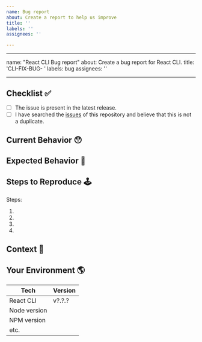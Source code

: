 ```yaml
---
name: Bug report
about: Create a report to help us improve
title: ''
labels: ''
assignees: ''

---
```


---
name: "React CLI Bug report"
about: Create a bug report for React CLI.
title: 'CLI-FIX-BUG- '
labels: bug
assignees: ''

---

<!-- Provide a general summary of the issue in the Title above -->

## Checklist ✅

<!--
  Thank you very much for contributing to Kaizen by creating an issue!
  To avoid duplicate issues we ask you to check off the following list.
-->

<!-- Checked checkbox should look like this: [x] -->

- [ ] The issue is present in the latest release.
- [ ] I have searched the [issues](https://github.com/sigma-force/react-sigma-cli/issues) of this repository and believe that this is not a duplicate.

## Current Behavior 😯

<!-- Describe what happens instead of the expected behavior. -->

## Expected Behavior 🤔

<!-- Describe what should happen. -->

## Steps to Reproduce 🕹

<!-- Enumerate the steps in the app to reproduce the issue -->

Steps:

1.
2.
3.
4.

## Context 🔦

<!--
  What are you trying to accomplish? How has this issue affected you?
  Providing context helps us come up with a solution that is most useful in the real world.
-->

## Your Environment 🌎

<!-- Include as many relevant details about the environment with which you experienced the bug. -->

| Tech                 | Version |
| -------------------- | ------- |
| React CLI               | v?.?.?  |
| Node version     |         |
| NPM version         |         |
| etc.                 |         |
